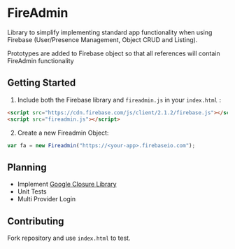 # FireAdmin

Library to simplify implementing standard app functionality when using Firebase (User/Presence Management, Object CRUD and Listing).

Prototypes are added to Firebase object so that all references will contain FireAdmin functionality

## Getting Started
1. Include both the Firebase library and  `fireadmin.js` in your `index.html` :

  ```html
  <script src="https://cdn.firebase.com/js/client/2.1.2/firebase.js"></script>
  <script src="fireadmin.js"></script>

  ```

2. Create a new Fireadmin Object:

  ```javascript
  var fa = new Fireadmin("https://<your-app>.firebaseio.com");
  ```

## Planning
* Implement [Google Closure Library](https://github.com/google/closure-library)
* Unit Tests
* Multi Provider Login

## Contributing

Fork repository and use `index.html` to test.
